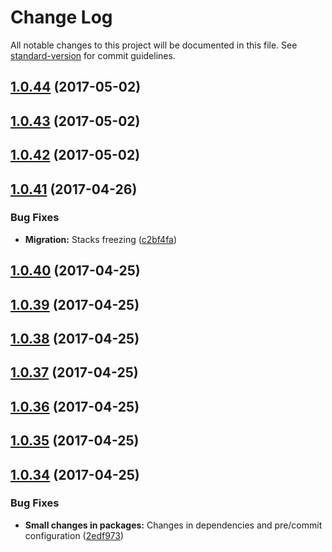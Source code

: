 # Change Log

All notable changes to this project will be documented in this file. See [standard-version](https://github.com/conventional-changelog/standard-version) for commit guidelines.

<a name="1.0.44"></a>
## [1.0.44](https://github.com/CrazySquirrel/AnimationFrame/compare/v1.0.43...v1.0.44) (2017-05-02)



<a name="1.0.43"></a>
## [1.0.43](https://github.com/CrazySquirrel/AnimationFrame/compare/v1.0.42...v1.0.43) (2017-05-02)



<a name="1.0.42"></a>
## [1.0.42](https://github.com/CrazySquirrel/AnimationFrame/compare/v1.0.41...v1.0.42) (2017-05-02)



<a name="1.0.41"></a>
## [1.0.41](https://github.com/CrazySquirrel/AnimationFrame/compare/v1.0.40...v1.0.41) (2017-04-26)


### Bug Fixes

* **Migration:** Stacks freezing ([c2bf4fa](https://github.com/CrazySquirrel/AnimationFrame/commit/c2bf4fa))



<a name="1.0.40"></a>
## [1.0.40](https://github.com/CrazySquirrel/AnimationFrame/compare/v1.0.39...v1.0.40) (2017-04-25)



<a name="1.0.39"></a>
## [1.0.39](https://github.com/CrazySquirrel/AnimationFrame/compare/v1.0.38...v1.0.39) (2017-04-25)



<a name="1.0.38"></a>
## [1.0.38](https://github.com/CrazySquirrel/AnimationFrame/compare/v1.0.37...v1.0.38) (2017-04-25)



<a name="1.0.37"></a>
## [1.0.37](https://github.com/CrazySquirrel/AnimationFrame/compare/v1.0.36...v1.0.37) (2017-04-25)



<a name="1.0.36"></a>
## [1.0.36](https://github.com/CrazySquirrel/AnimationFrame/compare/v1.0.35...v1.0.36) (2017-04-25)



<a name="1.0.35"></a>
## [1.0.35](https://github.com/CrazySquirrel/AnimationFrame/compare/v1.0.34...v1.0.35) (2017-04-25)



<a name="1.0.34"></a>
## [1.0.34](https://github.com/CrazySquirrel/AnimationFrame/compare/v1.0.33...v1.0.34) (2017-04-25)


### Bug Fixes

* **Small changes in packages:** Changes in dependencies and pre/commit configuration ([2edf973](https://github.com/CrazySquirrel/AnimationFrame/commit/2edf973))
